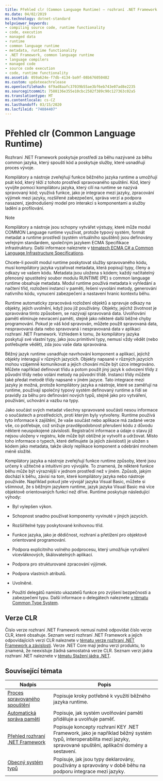 ```yaml
---
title: Přehled clr (Common Language Runtime) – rozhraní .NET Framework
ms.date: 04/02/2019
ms.technology: dotnet-standard
helpviewer_keywords:
- compiling source code, runtime functionality
- code, execution
- managed data
- runtime
- common language runtime
- metadata, runtime functionality
- .NET Framework, common language runtime
- language compilers
- managed code
- source code execution
- code, runtime functionality
ms.assetid: 059a624e-f7db-4134-ba9f-08b676050482
ms.custom: updateeachrelease
ms.openlocfilehash: 6f9ad8aafc37039b55ae3bf6eb743e07ad8e2235
ms.sourcegitcommit: 7588136e355e10cbc2582f389c90c127363c02a5
ms.translationtype: MT
ms.contentlocale: cs-CZ
ms.lasthandoff: 03/15/2020
ms.locfileid: "74884407"
---
```

# <a name="common-language-runtime-clr-overview"></a>Přehled clr (Common Language Runtime)

Rozhraní .NET Framework poskytuje prostředí za běhu nazývané za běhu common jazyka, který spouští kód a poskytuje služby, které usnadňují proces vývoje.

Kompilátory a nástroje zveřejňují funkce běžného jazyka runtime a umožňují psát kód, který těží z tohoto prostředí spravovaného spuštění. Kód, který vyvíjíte pomocí kompilátoru jazyka, který cílí na runtime se nazývá spravovaný kód; využívá funkce, jako je integrace mezi jazyky, zpracování výjimek mezi jazyky, rozšířené zabezpečení, správa verzí a podpora nasazení, zjednodušený model pro interakci s komponentami a služby ladění a profilování.

> [!NOTE]
> Kompilátory a nástroje jsou schopny vytvářet výstupy, které může modul COMMON Language runtime využívat, protože typový systém, formát metadat a runtime prostředí (systém virtuálního spuštění) jsou definovány veřejným standardem, společným jazykem ECMA Specifikace infrastruktury. Další informace naleznete v [tématech ECMA C# a Common Language Infrastructure Specifications](https://visualstudio.microsoft.com/license-terms/ecma-c-common-language-infrastructure-standards/).

Chcete-li povolit modul runtime poskytovat služby spravovaného kódu, musí kompilátory jazyka vyzařovat metadata, která popisují typy, členy a odkazy ve vašem kódu. Metadata jsou uložena s kódem; každý načítatelný přenosný spustitelný soubor modulu RUNTIME (PE) s common language runtime obsahuje metadata. Modul runtime používá metadata k vyhledání a načtení tříd, rozložení instancí v paměti, řešení vyvolání metody, generování nativního kódu, vynucení zabezpečení a nastavení hranic kontextu běhu.

Runtime automaticky zpracovává rozložení objektů a spravuje odkazy na objekty, jejich uvolnění, když jsou již používány. Objekty, jejichž životnost je spravována tímto způsobem, se nazývají spravovaná data. Uvolňování paměti eliminuje nevracení paměti, stejně jako některé další běžné chyby programování. Pokud je váš kód spravován, můžete použít spravovaná data, nespravovaná data nebo spravovaná i nespravovaná data v aplikaci rozhraní .NET Framework. Vzhledem k tomu, že kompilátory jazyka poskytují své vlastní typy, jako jsou primitivní typy, nemusí vždy vědět (nebo potřebujete vědět), zda jsou vaše data spravována.

Běžný jazyk runtime usnadňuje navrhování komponent a aplikací, jejichž objekty interagují v různých jazycích. Objekty napsané v různých jazycích mohou vzájemně komunikovat a jejich chování může být úzce integrováno. Můžete například definovat třídu a potom použít jiný jazyk k odvození třídy z původní třídy nebo volání metody na původní třídě. Instanci třídy můžete také předat metodě třídy napsané v jiném jazyce. Tato integrace mezi jazyky je možná, protože kompilátory jazyka a nástroje, které se zaměřují na runtime, používají společný typový systém definovaný runtime a řídí se pravidly za běhu pro definování nových typů, stejně jako pro vytváření, používání, uchování a vazbu na typy.

Jako součást svých metadat všechny spravované součásti nesou informace o součástech a prostředcích, proti kterým byly vytvořeny. Runtime používá tyto informace k zajištění, že vaše součást nebo aplikace má zadané verze vše, co potřebuje, což snižuje pravděpodobnost přerušení kódu z důvodu některé neuspokojené závislosti. Registrační informace a údaje o stavu již nejsou uloženy v registru, kde může být obtížné je vytvořit a udržovat. Místo toho informace o typech, které definujete (a jejich závislosti) je uložen s kódem jako metadata, takže úkoly replikace komponent a odebrání mnohem méně složité.

Kompilátory jazyka a nástroje zveřejňují funkce runtime způsoby, které jsou určeny k užitečné a intuitivní pro vývojáře. To znamená, že některé funkce běhu může být výraznější v jednom prostředí než v jiném. Způsob, jakým dochází k běhu, závisí na tom, které kompilátory jazyka nebo nástroje používáte. Například pokud jste vývojář jazyka Visual Basic, můžete si všimnout, že s běžným jazykem runtime, jazyk jazyka Visual Basic má více objektově orientovaných funkcí než dříve. Runtime poskytuje následující výhody:

- Byl vylepšen výkon.

- Schopnost snadno používat komponenty vyvinuté v jiných jazycích.

- Rozšiřitelné typy poskytované knihovnou tříd.

- Funkce jazyka, jako je dědičnost, rozhraní a přetížení pro objektově orientované programování.

- Podpora explicitního volného podprocesu, který umožňuje vytváření vícevláknových, škálovatelných aplikací.

- Podpora pro strukturované zpracování výjimek.

- Podpora vlastních atributů.

- Uvolněné.

- Použití delegátů namísto ukazatelů funkce pro zvýšení bezpečnosti a zabezpečení typu. Další informace o delegátech naleznete [v tématu Common Type System](../../docs/standard/base-types/common-type-system.md).

## <a name="clr-versions"></a>Verze CLR

Číslo verze rozhraní .NET Framework nemusí nutně odpovídat číslo verze CLR, které obsahuje. Seznam verzí rozhraní .NET Framework a jejich odpovídajících verzí CLR naleznete v [tématu verze rozhraní .NET Framework a závislosti](../framework/migration-guide/versions-and-dependencies.md). Verze .NET Core mají jednu verzi produktu, to znamená, že neexistuje žádná samostatná verze CLR. Seznam verzí jádra rozhraní .NET naleznete v [tématu Stažení jádra .NET](https://dotnet.microsoft.com/download/dotnet-core).

## <a name="related-topics"></a>Související témata

|Nadpis|Popis|
|-----------|-----------------|
|[Proces spravovaného spouštění](managed-execution-process.md)|Popisuje kroky potřebné k využití běžného jazyka runtime.|
|[Automatická správa paměti](automatic-memory-management.md)|Popisuje, jak systém uvolňování paměti přiděluje a uvolňuje paměť.|
|[Přehled rozhraní .NET Framework](../framework/get-started/overview.md)|Popisuje koncepty rozhraní KEY .NET Framework, jako je například běžný systém typů, interoperabilita mezi jazyky, spravované spuštění, aplikační domény a sestavení.|
|[Obecný systém typů](./base-types/common-type-system.md)|Popisuje, jak jsou typy deklarovány, používány a spravovány v době běhu na podporu integrace mezi jazyky.|
